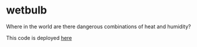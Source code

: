 # wetbulb
Where in the world are there dangerous combinations of heat and humidity?

This code is deployed [here][1]

[1]: https://wetbulb.netlify.app
